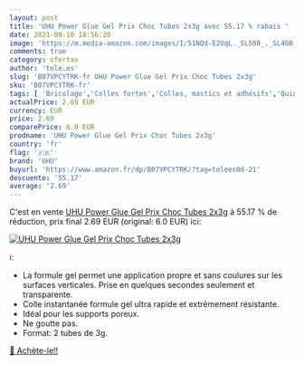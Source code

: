 ```yaml
---
layout: post
title: 'UHU Power Glue Gel Prix Choc Tubes 2x3g avec 55.17 % rabais '
date: 2021-09-10 18:56:20
image: 'https://m.media-amazon.com/images/I/51NQd-E2UqL._SL500_._SL400_.jpg'
comments: true
category: ofertas
author: 'tole.es'
slug: 'B07VPCYTRK-fr UHU Power Glue Gel Prix Choc Tubes 2x3g'
sku: 'B07VPCYTRK-fr'
tags: [ 'Bricolage','Colles fortes','Colles, mastics et adhésifs','Quincaillerie','uhu', ]
actualPrice: 2.69 EUR
currency: EUR
price: 2.69
comparePrice: 6.0 EUR
prodname: 'UHU Power Glue Gel Prix Choc Tubes 2x3g'
country: 'fr'
flag: '🇫🇷'
brand: 'UHU'
buyurl: 'https://www.amazon.fr/dp/B07VPCYTRK/?tag=tolees0d-21'
descuento: '55.17'
average: '2.69'
---
```


C'est en vente [UHU Power Glue Gel Prix Choc Tubes 2x3g](https://www.amazon.fr/dp/B07VPCYTRK/?tag=tolees0d-21)  à  55.17 % de réduction, prix final  2.69 EUR (original: 6.0 EUR) ici:

[![UHU Power Glue Gel Prix Choc Tubes 2x3g](https://m.media-amazon.com/images/I/51NQd-E2UqL._SL500_._SL400_.jpg)](https://www.amazon.fr/dp/B07VPCYTRK/?tag=tolees0d-21)

ℹ️:

- La formule gel permet une application propre et sans coulures sur les surfaces verticales. Prise en quelques secondes seulement et transparente.
- Colle instantanée formule gel ultra rapide et extrêmement résistante.
- Idéal pour les supports poreux.
- Ne goutte pas.
- Format: 2 tubes de 3g.

[🛒 Achète-le!!](https://www.amazon.fr/dp/B07VPCYTRK/?tag=tolees0d-21)
